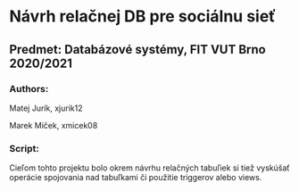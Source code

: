 # Návrh relačnej DB pre sociálnu sieť

## Predmet: Databázové systémy, FIT VUT Brno 2020/2021

### Authors:
Matej Jurík, xjurik12

Marek Miček, xmicek08

### Script:
Cieľom tohto projektu bolo okrem návrhu relačných tabuľiek si tiež vyskúšať operácie spojovania nad tabuľkami či použitie triggerov alebo views.
